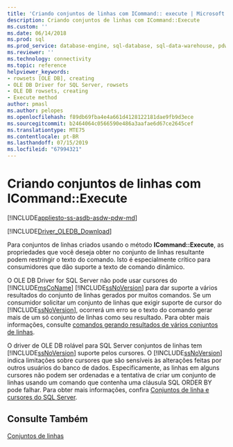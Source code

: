 ```yaml
---
title: 'Criando conjuntos de linhas com ICommand:: execute | Microsoft Docs'
description: Criando conjuntos de linhas com ICommand::Execute
ms.custom: ''
ms.date: 06/14/2018
ms.prod: sql
ms.prod_service: database-engine, sql-database, sql-data-warehouse, pdw
ms.reviewer: ''
ms.technology: connectivity
ms.topic: reference
helpviewer_keywords:
- rowsets [OLE DB], creating
- OLE DB Driver for SQL Server, rowsets
- OLE DB rowsets, creating
- Execute method
author: pmasl
ms.author: pelopes
ms.openlocfilehash: f89db69fba4e4a661d4128122181dae9fb9d3ece
ms.sourcegitcommit: b2464064c0566590e486a3aafae6d67ce2645cef
ms.translationtype: MTE75
ms.contentlocale: pt-BR
ms.lasthandoff: 07/15/2019
ms.locfileid: "67994321"
---
```

# <a name="creating-rowsets-with-icommandexecute"></a>Criando conjuntos de linhas com ICommand::Execute
[!INCLUDE[appliesto-ss-asdb-asdw-pdw-md](../../../includes/appliesto-ss-asdb-asdw-pdw-md.md)]

[!INCLUDE[Driver_OLEDB_Download](../../../includes/driver_oledb_download.md)]

  Para conjuntos de linhas criados usando o método **ICommand::Execute**, as propriedades que você deseja obter no conjunto de linhas resultante podem restringir o texto do comando. Isto é especialmente crítico para consumidores que dão suporte a texto de comando dinâmico.  
  
 O OLE DB Driver for SQL Server não pode usar cursores do [!INCLUDE[msCoName](../../../includes/msconame-md.md)] [!INCLUDE[ssNoVersion](../../../includes/ssnoversion-md.md)] para dar suporte a vários resultados do conjunto de linhas gerados por muitos comandos. Se um consumidor solicitar um conjunto de linhas que exigir suporte de cursor do [!INCLUDE[ssNoVersion](../../../includes/ssnoversion-md.md)], ocorrerá um erro se o texto do comando gerar mais de um só conjunto de linhas como seu resultado. Para obter mais informações, consulte [comandos gerando resultados de vários conjuntos de linhas](../../oledb/ole-db-commands/commands-generating-multiple-rowset-results.md).  
  
 O driver de OLE DB rolável para SQL Server conjuntos de linhas tem [!INCLUDE[ssNoVersion](../../../includes/ssnoversion-md.md)] suporte pelos cursores. O [!INCLUDE[ssNoVersion](../../../includes/ssnoversion-md.md)] indica limitações sobre cursores que são sensíveis às alterações feitas por outros usuários do banco de dados. Especificamente, as linhas em alguns cursores não podem ser ordenadas e a tentativa de criar um conjunto de linhas usando um comando que contenha uma cláusula SQL ORDER BY pode falhar. Para obter mais informações, confira [Conjuntos de linha e cursores do SQL Server](../../oledb/ole-db-rowsets/rowsets-and-sql-server-cursors.md).  
  
## <a name="see-also"></a>Consulte Também  
 [Conjuntos de linhas](../../oledb/ole-db-rowsets/rowsets.md)  
  
  
